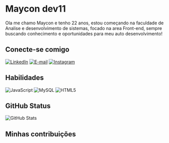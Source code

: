 # Maycon dev11
Ola me chamo Maycon e tenho 22 anos, estou começando na faculdade de Analise e desenvolvimento de sistemas, focado na area Front-end, sempre buscando conhecimento e oportunidades para meu auto desenvolvimento!

## Conecte-se comigo
[![LinkedIn](https://img.shields.io/badge/LinkedIn-0077B5?style=for-the-badge&logo=linkedin&logoColor=white)](https://www.linkedin.com/in/maycon-leite-2a5632296/)                                                               [![E-mail](https://img.shields.io/badge/-Email-000?style=for-the-badge&logo=microsoft-outlook&logoColor=007BFF)](mailto:Maycondev11@hotmail.com)                                   [![Instagram](https://img.shields.io/badge/-Instagram-%23E4405F?style=for-the-badge&logo=instagram&logoColor=white)](https://www.instagram.com/mayconleitegg/)

## Habilidades
![JavaScript](https://img.shields.io/badge/JavaScript-F7DF1E?style=for-the-badge&logo=javascript&logoColor=black)                          ![MySQL](https://img.shields.io/badge/MySQL-00000F?style=for-the-badge&logo=mysql&logoColor=white)                     ![HTML5](https://img.shields.io/badge/HTML5-E34F26?style=for-the-badge&logo=html5&logoColor=white)
## GitHub Status
![GitHub Stats](https://github-readme-stats.vercel.app/api?username=Maycondev11&theme=transparent&bg_color=000&border_color=30A3DC&show_icons=true&icon_color=30A3DC&title_color=E94D5F&text_color=FFF)         

## Minhas contribuições